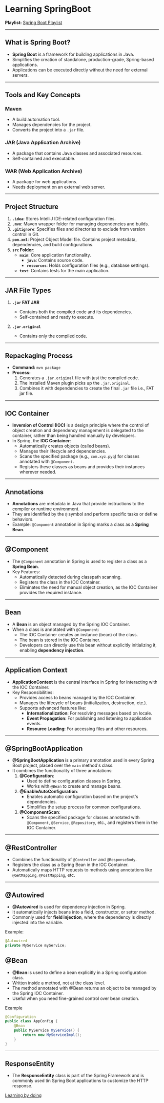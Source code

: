 # Learning SpringBoot

**Playlist:** [Spring Boot Playlist](https://youtube.com/playlist?list=PLA3GkZPtsafacdBLdd3p1DyRd5FGfr3Ue&si=iYfT_o7np-xORLFr)

---

## What is Spring Boot?
- **Spring Boot** is a framework for building applications in Java.
- Simplifies the creation of standalone, production-grade, Spring-based applications.
- Applications can be executed directly without the need for external servers.

---

## Tools and Key Concepts

### Maven
- A build automation tool.
- Manages dependencies for the project.
- Converts the project into a `.jar` file.

### JAR (Java Application Archive)
- A package that contains Java classes and associated resources.
- Self-contained and executable.

### WAR (Web Application Archive)
- A package for web applications.
- Needs deployment on an external web server.

---

## Project Structure

1. **`.idea`**: Stores IntelliJ IDE-related configuration files.
2. **`.mvn`**: Maven wrapper folder for managing dependencies and builds.
3. **`.gitignore`**: Specifies files and directories to exclude from version control in Git.
4. **`pom.xml`**: Project Object Model file. Contains project metadata, dependencies, and build configurations.
5. **`src` Folder**:
    - **`main`**: Core application functionality.
        - **`java`**: Contains source code.
        - **`resources`**: Holds configuration files (e.g., database settings).
    - **`test`**: Contains tests for the main application.

---

## JAR File Types

1. **`.jar` FAT JAR**
    - Contains both the compiled code and its dependencies.
    - Self-contained and ready to execute.

2. **`.jar.original`**
    - Contains only the compiled code.

---

## Repackaging Process

- **Command:** `mvn package`
- **Process:**
    1. Generates a `.jar.original` file with just the compiled code.
    2. The installed Maven plugin picks up the `.jar.original`.
    3. Combines it with dependencies to create the final `.jar` file i.e., FAT jar file.

---
## IOC Container

- **Inversion of Control (IOC)** is a design principle where the control of object creation and dependency management is delegated to the container, rather than being handled manually by developers.
- In Spring, the **IOC Container**:
    - Automatically creates objects (called beans).
    - Manages their lifecycle and dependencies.
    - Scans the specified package (e.g., `com.xyz.pyq`) for classes annotated with `@Component`.
    - Registers these classes as beans and provides their instances wherever needed.

---

## Annotations

- **Annotations** are metadata in Java that provide instructions to the compiler or runtime environment.
- They are identified by the `@` symbol and perform specific tasks or define behaviors.
- Example: `@Component` annotation in Spring marks a class as a **Spring Bean**.

---

## @Component

- The `@Component` annotation in Spring is used to register a class as a **Spring Bean**.
- Key Features:
    - Automatically detected during classpath scanning.
    - Registers the class in the IOC Container.
    - Eliminates the need for manual object creation, as the IOC Container provides the required instance.

---

## Bean

- A **Bean** is an object managed by the Spring IOC Container.
- When a class is annotated with `@Component`:
    - The IOC Container creates an instance (bean) of the class.
    - The bean is stored in the IOC Container.
    - Developers can directly use this bean without explicitly initializing it, enabling **dependency injection**.

---

## Application Context

- **ApplicationContext** is the central interface in Spring for interacting with the IOC Container.
- Key Responsibilities:
    - Provides access to beans managed by the IOC Container.
    - Manages the lifecycle of beans (initialization, destruction, etc.).
    - Supports advanced features like:
        - **Internationalization**: For resolving messages based on locale.
        - **Event Propagation**: For publishing and listening to application events.
        - **Resource Loading**: For accessing files and other resources.

---

## @SpringBootApplication

- **@SpringBootApplication** is a primary annotation used in every Spring Boot project, placed over the `main` method's class.
- It combines the functionality of three annotations:
    1. **@Configuration**:
        - Used to define configuration classes in Spring.
        - Works with `@Bean` to create and manage beans.
    2. **@EnableAutoConfiguration**:
        - Enables automatic configuration based on the project's dependencies.
        - Simplifies the setup process for common configurations.
    3. **@ComponentScan**:
        - Scans the specified package for classes annotated with `@Component`, `@Service`, `@Repository`, etc., and registers them in the IOC Container.

---

## @RestController

- Combines the functionality of `@Controller` and `@ResponseBody`.
- Registers the class as a Spring Bean in the IOC Container.
- Automatically maps HTTP requests to methods using annotations like `@GetMapping`, `@PostMapping`, etc.

---

## @Autowired

- **@Autowired** is used for dependency injection in Spring.
- It automatically injects beans into a field, constructor, or setter method.
- Commonly used for **field injection**, where the dependency is directly injected into the variable.

Example:
```java
@Autowired  
private MyService myService;  
```

## @Bean

- **@Bean** is used to define a bean explicitly in a Spring configuration class.
- Written inside a method, not at the class level.
- The method annotated with @Bean returns an object to be managed by the Spring IOC Container.
- Useful when you need fine-grained control over bean creation.

Example
```java
@Configuration  
public class AppConfig {  
    @Bean  
    public MyService myService() {  
        return new MyServiceImpl();  
    }  
}
```
---

## ResponseEntity 

- The **ResponseEntity** class is part of the Spring Framework and is commonly used tin Spring Boot applications to customize the HTTP response.

[Learning by doing](https://github.com/eishapilkhwal/SpringBoot/Memoir.git)
